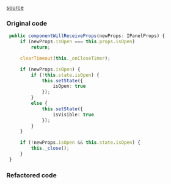 [source](https://github.com/SharePoint/sp-dev-fx-webparts/pull/205/files#diff-673ca12ef1dd8a20bb7f0b211df4fce1)

### Original code

```TypeScript
 public componentWillReceiveProps(newProps: IPanelProps) {
     if (newProps.isOpen === this.props.isOpen)
         return;

	 clearTimeout(this._onCloseTimer);

     if (newProps.isOpen) {
         if (!this.state.isOpen) {
             this.setState({
                 isOpen: true
             });
         }
         else {
             this.setState({
                 isVisible: true
             });
         }
     }

     if (!newProps.isOpen && this.state.isOpen) {
         this._close();
     }
 }
```


### Refactored code

